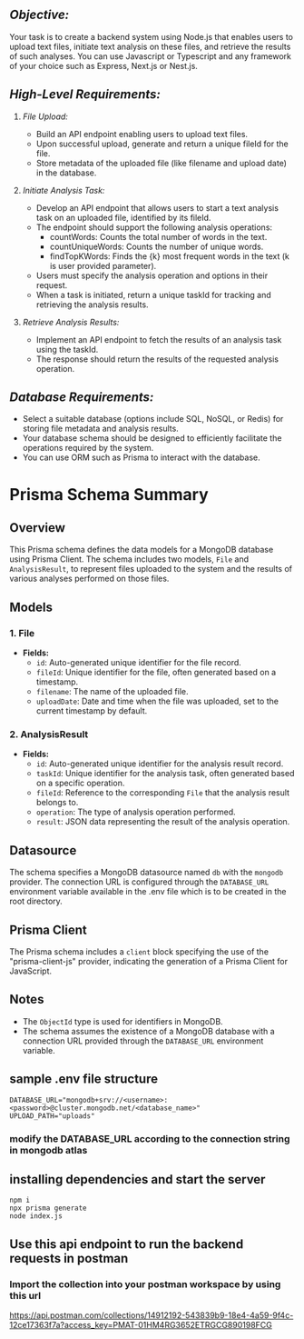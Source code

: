 ## *Objective:*
Your task is to create a backend system using Node.js that enables users to upload text files, initiate text analysis on these files, and retrieve the results of such analyses. You can use Javascript or Typescript and any framework of your choice such as Express, Next.js or Nest.js.

## *High-Level Requirements:*

1. *File Upload:*
   - Build an API endpoint enabling users to upload text files.
   - Upon successful upload, generate and return a unique fileId for the file.
   - Store metadata of the uploaded file (like filename and upload date) in the database.

2. *Initiate Analysis Task:*
   - Develop an API endpoint that allows users to start a text analysis task on an uploaded file, identified by its fileId.
   - The endpoint should support the following analysis operations:
     - countWords: Counts the total number of words in the text.
     - countUniqueWords: Counts the number of unique words.
     - findTopKWords: Finds the {k} most frequent words in the text (k is user provided parameter).
   - Users must specify the analysis operation and options in their request.
   - When a task is initiated, return a unique taskId for tracking and retrieving the analysis results.

3. *Retrieve Analysis Results:*
   - Implement an API endpoint to fetch the results of an analysis task using the taskId.
   - The response should return the results of the requested analysis operation.


## *Database Requirements:*
- Select a suitable database (options include SQL, NoSQL, or Redis) for storing file metadata and analysis results.
- Your database schema should be designed to efficiently facilitate the operations required by the system.
- You can use ORM such as Prisma to interact with the database.

# Prisma Schema Summary

## Overview

This Prisma schema defines the data models for a MongoDB database using Prisma Client. The schema includes two models, `File` and `AnalysisResult`, to represent files uploaded to the system and the results of various analyses performed on those files.

## Models

### 1. File

- **Fields:**
  - `id`: Auto-generated unique identifier for the file record.
  - `fileId`: Unique identifier for the file, often generated based on a timestamp.
  - `filename`: The name of the uploaded file.
  - `uploadDate`: Date and time when the file was uploaded, set to the current timestamp by default.

### 2. AnalysisResult

- **Fields:**
  - `id`: Auto-generated unique identifier for the analysis result record.
  - `taskId`: Unique identifier for the analysis task, often generated based on a specific operation.
  - `fileId`: Reference to the corresponding `File` that the analysis result belongs to.
  - `operation`: The type of analysis operation performed.
  - `result`: JSON data representing the result of the analysis operation.

## Datasource

The schema specifies a MongoDB datasource named `db` with the `mongodb` provider. The connection URL is configured through the `DATABASE_URL` environment variable available in the .env file which is to be created in the root directory.

## Prisma Client

The Prisma schema includes a `client` block specifying the use of the "prisma-client-js" provider, indicating the generation of a Prisma Client for JavaScript.

## Notes

- The `ObjectId` type is used for identifiers in MongoDB.
- The schema assumes the existence of a MongoDB database with a connection URL provided through the `DATABASE_URL` environment variable.


## sample .env file structure
```
DATABASE_URL="mongodb+srv://<username>:<password>@cluster.mongodb.net/<database_name>"
UPLOAD_PATH="uploads"
```
### modify the DATABASE_URL according to the connection string in mongodb atlas

## installing dependencies and start the server
```
npm i
npx prisma generate
node index.js

```

## Use this api endpoint to run the backend requests in postman
### Import the collection into your postman workspace by using this url
https://api.postman.com/collections/14912192-543839b9-18e4-4a59-9f4c-12ce17363f7a?access_key=PMAT-01HM4RG3652ETRGCG890198FCG